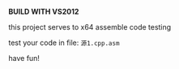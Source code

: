 **BUILD WITH VS2012**



this project serves to x64 assemble code testing



test your code in file: `源1.cpp.asm`



have fun!
